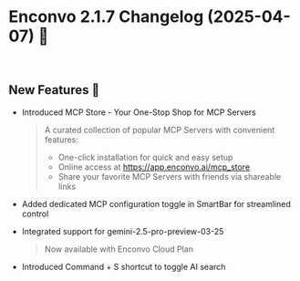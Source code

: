 # Enconvo 2.1.7 Changelog (2025-04-07) 🚀

<br/>

## New Features 🎉

- Introduced MCP Store - Your One-Stop Shop for MCP Servers
  > A curated collection of popular MCP Servers with convenient features:
  > - One-click installation for quick and easy setup
  > - Online access at https://app.enconvo.ai/mcp_store
  > - Share your favorite MCP Servers with friends via shareable links

- Added dedicated MCP configuration toggle in SmartBar for streamlined control

- Integrated support for gemini-2.5-pro-preview-03-25
  > Now available with Enconvo Cloud Plan

- Introduced Command + S shortcut to toggle AI search
